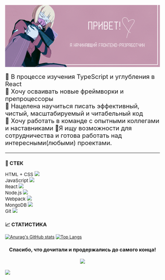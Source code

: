 <img align="center" src="./Привет!.gif"/>

<p style="font-size: 20px;">
🔘 В процессе изучения TypeScript и углубления в React <br>
🔘 Хочу осваивать новые фреймворки и препроцессоры <br>
🔘 Нацелена научиться писать эффективный, чистый, масштабируемый и читабельный код <br>
🔘 Хочу работать в команде с опытными коллегами и наставниками
🔘Я ищу возможности для сотрудничества и готова работать над интересными(любыми) проектами.
</p>

---

### 🔮 СТЕК

<p style="font-size: 15px;">
HTML + CSS <img src="https://upload.wikimedia.org/wikipedia/commons/thumb/1/10/CSS3_and_HTML5_logos_and_wordmarks.svg/2560px-CSS3_and_HTML5_logos_and_wordmarks.svg.png" height="23"/> <br>
JavaScript <img src="https://fuzeservers.ru/wp-content/uploads/9/3/a/93a14a817aba78c219b6421198863989.png" height="23"/> <br>
React <img src="https://pluspng.com/img-png/react-logo-png-img-react-logo-png-react-js-logo-png-transparent-png-1142x1027.png" height="23"/> <br>
Node.js <img src="https://brandslogos.com/wp-content/uploads/thumbs/nodejs-logo-vector.svg" height="23"/> <br>
Webpack <img src="https://web-creator.ru/technologies/webpack.png" height="23"/> <br>
MongoDB <img src="https://media.slid.es/uploads/132631/images/5162178/mongodb.png" height="23"/> <br>
Git <img src="https://upload.wikimedia.org/wikipedia/commons/thumb/c/c5/Git_Icon.svg/1200px-Git_Icon.svg.png" height="23"/> <br>
</p>

### 📈 CТАТИСТИКА

[![Anurag's GitHub stats](https://github-readme-stats.vercel.app/api?username=AnastasiaBelova00&theme=panda)](https://github.com/anuraghazra/github-readme-stats) [![Top Langs](https://github-readme-stats.vercel.app/api/top-langs/?username=AnastasiaBelova00&layout=compact&theme=panda)](https://github.com/anuraghazra/github-readme-stats)

<h3 align="center">Спасибо, что дочитали и продержались до самого конца! <br>
<br>
<img src="https://media.tenor.com/xS9rmU-bfIUAAAAC/thats-what-she-said-what-she-said.gif"/> <br>
</h3>

![](https://komarev.com/ghpvc/?username=AnastasiaBelova00&color=c598af)
